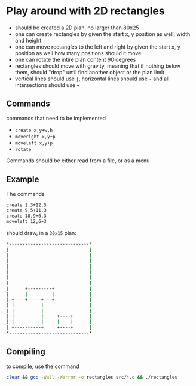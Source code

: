 # Play around with 2D rectangles

- should be created a 2D plan, no larger than 80x25
- one can create rectangles by given the start x, y position as well, width and height
- one can move rectangles to the left and right by given the start x, y position as well how many positions should it move
- one can rotate the intire plan content 90 degrees
- rectangles should move with gravity, meaning that if nothing below them, should "drop" until find another object or the plan limit
- vertical lines should use `|`, horizontal lines should use `-` and all intersections should use `+`

## Commands

commands that need to be implemented

- `create x,y+w,h`
- `moveright x,y+p`
- `moveleft x,y+p`
- `rotate`

Commands should be either read from a file, or as a menu

## Example

The commands

```bash
create 1,3+12,5
create 9,5+11,3
create 18,9+6,3
moveleft 12,6+3
```
should draw, in a `30x15` plan:

```bash
*------------------------------*
|                              |
|                              |
|                              |
|                              |
|                              |
|                              |
|                              |
|      +---------+             |
|      |         |             |
| +----+-----+---+             |
| |          |                 |
| |          |                 |
| |          |     +----+      |
| |          |     |    |      |
| +----------+     +----+      |
*------------------------------*
```

## Compiling

to compile, use the command

```bash
clear && gcc -Wall -Werror -o rectangles src/*.c && ./rectangles
```

